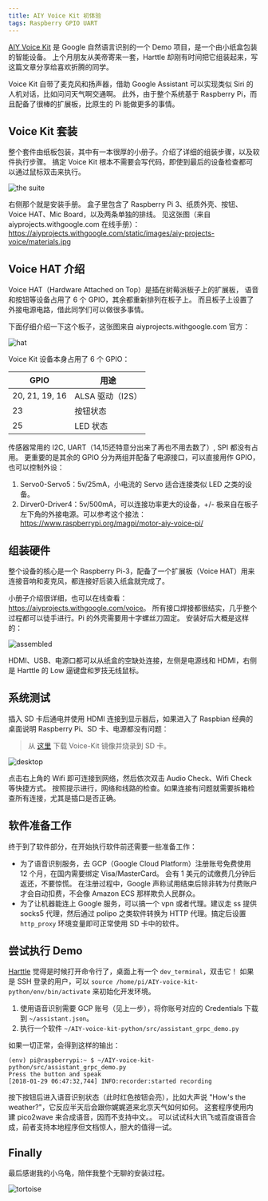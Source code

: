 ```yaml
---
title: AIY Voice Kit 初体验
tags: Raspberry GPIO UART
---
```


[AIY Voice Kit][voice] 是 Google 自然语言识别的一个 Demo 项目，是一个由小纸盒包装的智能设备。
上个月朋友从美帝寄来一套，Harttle 却刚有时间把它组装起来，写这篇文章分享给喜欢折腾的同学。

Voice Kit 自带了麦克风和扬声器，借助 Google Assistant 可以实现类似 Siri 的人机对话，比如问问天气啊交通啊。
此外，由于整个系统基于 Raspberry Pi，而且配备了很棒的扩展板，比原生的 Pi 能做更多的事情。

<!--more-->

## Voice Kit 套装

整个套件由纸板包装，其中有一本很厚的小册子。介绍了详细的组装步骤，以及软件执行步骤。
搞定 Voice Kit 根本不需要会写代码，即使到最后的设备检查都可以通过鼠标双击来执行。

![the suite](/assets/img/blog/iot/the-suite@2x.jpg)

右侧那个就是安装手册。
盒子里包含了 Raspberry Pi 3、纸质外壳、按钮、Voice HAT、Mic Board，以及两条单独的排线。
见这张图（来自 aiyprojects.withgoogle.com 在线手册）：<https://aiyprojects.withgoogle.com/static/images/aiy-projects-voice/materials.jpg>

## Voice HAT 介绍

Voice HAT（Hardware Attached on Top）是插在树莓派板子上的扩展板，
语音和按钮等设备占用了 6 个 GPIO，其余都重新排列在板子上。
而且板子上设置了外接电源电路，借此同学们可以做很多事情。

下面仔细介绍一下这个板子，这张图来自 aiyprojects.withgoogle.com 官方：

![hat](/assets/img/blog/iot/sensors.jpg)

Voice Kit 设备本身占用了 6 个 GPIO：

GPIO | 用途
--- | ---
20, 21, 19, 16 | ALSA 驱动（I2S）
23	| 按钮状态
25	| LED 状态

传感器常用的 I2C, UART（14,15还特意分出来了再也不用去数了）, SPI 都没有占用。
更重要的是其余的 GPIO 分为两组并配备了电源接口，可以直接用作 GPIO，也可以控制外设：

1. Servo0-Servo5：5v/25mA，小电流的 Servo 适合连接类似 LED 之类的设备。 
2. Dirver0-Driver4：5v/500mA，可以连接功率更大的设备，+/- 极来自在板子左下角的外接电源。可以参考这个接法：<https://www.raspberrypi.org/magpi/motor-aiy-voice-pi/>

## 组装硬件

整个设备的核心是一个 Raspberry Pi-3，配备了一个扩展板（Voice HAT）用来连接音响和麦克风，都连接好后装入纸盒就完成了。

小册子介绍很详细，也可以在线查看： <https://aiyprojects.withgoogle.com/voice>。
所有接口焊接都很结实，几乎整个过程都可以徒手进行。Pi 的外壳需要用十字螺丝刀固定。
安装好后大概是这样的：

![assembled](/assets/img/blog/iot/assembled@2x.jpg)

HDMI、USB、电源口都可以从纸盒的空缺处连接，左侧是电源线和 HDMI，右侧是 Harttle 的 Low 逼键盘和罗技无线鼠标。

## 系统测试

插入 SD 卡后通电并使用 HDMI 连接到显示器后，如果进入了 Raspbian 经典的桌面说明 Raspberry Pi、SD 卡、电源都没有问题：

> 从 [这里](https://dl.google.com/dl/aiyprojects/vision/aiyprojects-2018-01-03.img.xz) 下载 Voice-Kit 镜像并烧录到 SD 卡。

![desktop](/assets/img/blog/iot/workspace@2x.jpg)

点击右上角的 Wifi 即可连接到网络，然后依次双击 Audio Check、Wifi Check 等快捷方式。
按照提示进行，网络和线路的检查。如果连接有问题就需要拆箱检查所有连接，尤其是插口是否正确。

## 软件准备工作

终于到了软件部分，在开始执行软件前还需要一些准备工作：

* 为了语音识别服务，去 GCP（Google Cloud Platform）注册账号免费使用 12 个月，在国内需要绑定 Visa/MasterCard。
    会有 1 美元的试缴费几分钟后返还，不要惊慌。
    在注册过程中，Google 声称试用结束后除非转为付费账户才会自动扣费，不会像 Amazon ECS 那样欺负人民群众。
* 为了让机器能连上 Google 服务，可以搞一个 vpn 或者代理。建议走 ss 提供 socks5 代理，然后通过 polipo 之类软件转换为 HTTP 代理。搞定后设置 `http_proxy` 环境变量即可正常使用 SD 卡中的软件。

## 尝试执行 Demo

[Harttle](/) 觉得是时候打开命令行了，桌面上有一个 `dev_terminal`，双击它！
如果是 SSH 登录的用户，可以 `source /home/pi/AIY-voice-kit-python/env/bin/activate` 来初始化开发环境。

1. 使用语音识别需要 GCP 账号（见上一步），将你账号对应的 Credentials 下载到 `~/assistant.json`。
2. 执行一个软件 `~/AIY-voice-kit-python/src/assistant_grpc_demo.py`

如果一切正常，会得到这样的输出：

```
(env) pi@raspberrypi:~ $ ~/AIY-voice-kit-python/src/assistant_grpc_demo.py
Press the button and speak
[2018-01-29 06:47:32,744] INFO:recorder:started recording
```

按下按钮后进入语音识别状态（此时红色按钮会亮），比如大声说 "How's the weather?"，它反应半天后会跟你娓娓道来北京天气如何如何。
这套程序使用内建 pico2wave 来合成语音，因而不支持中文。。
可以试试科大讯飞或百度语音合成，前者支持本地程序但文档惊人，胆大的值得一试。

## Finally

最后感谢我的小乌龟，陪伴我整个无聊的安装过程。

![tortoise](/assets/img/blog/iot/tortoise@2x.jpg)

[voice]: https://aiyprojects.withgoogle.com/voice
